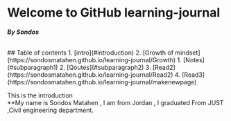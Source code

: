 # Welcome to GitHub learning-journal
***By Sondos*** <br/>

<br/>
 ## Table of contents
1. [intro](#introduction)
2. [Growth of mindset](https://sondosmatahen.github.io/learning-journal/Growth)
    1. [Notes](#subparagraph1)
    2. [Qoutes](#subparagraph2)
3. [Read2](https://sondosmatahen.github.io/learning-journal/Read2)
4. [Read3](https://sondosmatahen.github.io/learning-journal/makenewpage)
<br/>

This is the introduction<a name="introduction"></a> 
<br/>
**My name is Sondos Matahen , I am from Jordan , I graduated From JUST ,Civil engineering department.




